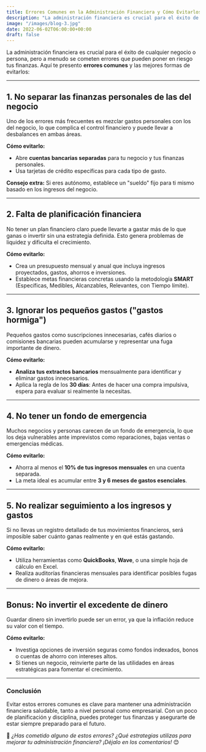 ```yaml
---
title: Errores Comunes en la Administración Financiera y Cómo Evitarlos
description: "La administración financiera es crucial para el éxito de cualquier negocio o persona, pero a menudo se cometen errores que pueden poner en riesgo tus finanzas. Aquí te presento **5 errores comunes** y las mejores formas de evitarlos:"
image: "/images/blog-3.jpg"
date: 2022-06-02T06:00:00+00:00
draft: false
---
```


La administración financiera es crucial para el éxito de cualquier negocio o persona, pero a menudo se cometen errores que pueden poner en riesgo tus finanzas. Aquí te presento **errores comunes** y las mejores formas de evitarlos:

---

## **1. No separar las finanzas personales de las del negocio**

Uno de los errores más frecuentes es mezclar gastos personales con los del negocio, lo que complica el control financiero y puede llevar a desbalances en ambas áreas.

**Cómo evitarlo:**

- Abre **cuentas bancarias separadas** para tu negocio y tus finanzas personales.
- Usa tarjetas de crédito específicas para cada tipo de gasto.

**Consejo extra:** Si eres autónomo, establece un "sueldo" fijo para ti mismo basado en los ingresos del negocio.

---

## **2. Falta de planificación financiera**

No tener un plan financiero claro puede llevarte a gastar más de lo que ganas o invertir sin una estrategia definida. Esto genera problemas de liquidez y dificulta el crecimiento.

**Cómo evitarlo:**

- Crea un presupuesto mensual y anual que incluya ingresos proyectados, gastos, ahorros e inversiones.
- Establece metas financieras concretas usando la metodología **SMART** (Específicas, Medibles, Alcanzables, Relevantes, con Tiempo límite).

---

## **3. Ignorar los pequeños gastos ("gastos hormiga")**

Pequeños gastos como suscripciones innecesarias, cafés diarios o comisiones bancarias pueden acumularse y representar una fuga importante de dinero.

**Cómo evitarlo:**

- **Analiza tus extractos bancarios** mensualmente para identificar y eliminar gastos innecesarios.
- Aplica la regla de los **30 días**: Antes de hacer una compra impulsiva, espera para evaluar si realmente la necesitas.

---

## **4. No tener un fondo de emergencia**

Muchos negocios y personas carecen de un fondo de emergencia, lo que los deja vulnerables ante imprevistos como reparaciones, bajas ventas o emergencias médicas.

**Cómo evitarlo:**

- Ahorra al menos el **10% de tus ingresos mensuales** en una cuenta separada.
- La meta ideal es acumular entre **3 y 6 meses de gastos esenciales**.

---

## **5. No realizar seguimiento a los ingresos y gastos**

Si no llevas un registro detallado de tus movimientos financieros, será imposible saber cuánto ganas realmente y en qué estás gastando.

**Cómo evitarlo:**

- Utiliza herramientas como **QuickBooks**, **Wave**, o una simple hoja de cálculo en Excel.
- Realiza auditorías financieras mensuales para identificar posibles fugas de dinero o áreas de mejora.

---

## **Bonus: No invertir el excedente de dinero**

Guardar dinero sin invertirlo puede ser un error, ya que la inflación reduce su valor con el tiempo.

**Cómo evitarlo:**

- Investiga opciones de inversión seguras como fondos indexados, bonos o cuentas de ahorro con intereses altos.
- Si tienes un negocio, reinvierte parte de las utilidades en áreas estratégicas para fomentar el crecimiento.

---

### **Conclusión**

Evitar estos errores comunes es clave para mantener una administración financiera saludable, tanto a nivel personal como empresarial. Con un poco de planificación y disciplina, puedes proteger tus finanzas y asegurarte de estar siempre preparado para el futuro.

💬 _¿Has cometido alguno de estos errores? ¿Qué estrategias utilizas para mejorar tu administración financiera? ¡Déjalo en los comentarios!_ 😊
